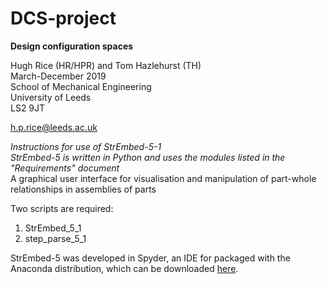 # DCS-project
<b>Design configuration spaces</b>

Hugh Rice (HR/HPR) and Tom Hazlehurst (TH)  
March-December 2019  
School of Mechanical Engineering  
University of Leeds  
LS2 9JT

h.p.rice@leeds.ac.uk

<i>Instructions for use of StrEmbed-5-1  
StrEmbed-5 is written in Python and uses the modules listed in the "Requirements" document</i>  
A graphical user interface for visualisation and manipulation of part-whole relationships in assemblies of parts  

Two scripts are required:
1. StrEmbed_5_1
2. step_parse_5_1

StrEmbed-5 was developed in Spyder, an IDE for packaged with the Anaconda distribution, which can be downloaded [here](https://www.anaconda.com/distribution/).
